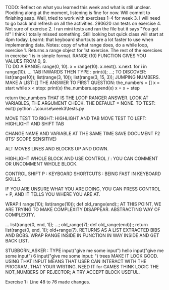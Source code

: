 TODO: Reflect on what you learned this week and what is still unclear.
Plodding along at the moment, listening is fine for now.  Will commit to finishing asap.
Well, tried to work with exercises 1-4 for week 3.  I will need to go back and refresh on all the activities. 
290620 ran tests on exercise 4.  Not sure of exercise 2. I ran mini tests and ran the file but it says "You got it!"  I think I totally missed something.  Still looking but quick class will start at 4pm today.
Learnt: that keyboard shortcuts are a lot faster to use when implementing data. 
Notes: copy of what range does, do a while loop, exercise 1.  Returns a range object for 1st exercise. The rest of the exercises in exercise 1 is in simple format.
RANGE (10) FUNCTION GIVES YOU VALUES FROM 0, 9.  
TO DO A RANGE: range(0, 10). x = range(10). x.next(). x.next. for i in range(10). 
... TAB INWARDS THEN TYPE :  print(i); ...;
TO DISCOVER: list(range(10)); list(range(3, 10)); list(range(3, 15, 3)); JUMPING NUMBERS.
MAKE A LIST: []
THE ANSWER TO FIRST QUESTION: 
the_numbers = []
x = start
while x < stop:
    print(x)
    the_numbers.append(x)
    x = x + step

return the_numbers
THAT IS THE LOOP RANGER ANSWER.
LOOK AT VARIABLES, THE ARGUMENT CHECK. THE DEFAULT = NONE.
TO TEST: 
exit()
python ..\course\week3\tests.py

MOVE TEST TO RIGHT: HIGHLIGHT AND TAB
MOVE TEST TO LEFT: HIGHLIGHT AND SHIFT TAB

CHANGE NAME AND VARIABLE AT THE SAME TIME
SAVE DOCUMENT
F2     (ITS' SCOPE SENSITIVE)

ALT  MOVES LINES AND BLOCKS UP AND DOWN.

HIGHLIGHT WHOLE BLOCK AND USE CONTROL /  :  YOU CAN COMMENT OR UNCOMMENT WHOLE BLOCK.


CONTROL SHIFT P :  KEYBOARD SHORTCUTS  :  BEING FAST IN KEYBOARD SKILLS.


IF YOU ARE UNSURE WHAT YOU ARE DOING, YOU CAN PRESS  CONTROL + P, AND IT TELLS YOU WHERE YOU ARE AT.

WRAP:( 
range(10); list(range(10)); def old_range(end):;  AT THIS POINT, WE ARE TRYING TO MAKE COMPLEXITY DISAPPEAR.  ABSTRACTING WAY OF COMPLEXITY.

...    list(range(0, end, 1)); ...; old_range(7); def old_range(end)):;
    return list(range(0, end, 1));
    old+range(7).
RETURNS AS A LIST EXTRACTED BIBS AND BOBS. WRAP RANGE INSIDE IN FUNCTION IN WAY INSIDE AND GET BACK LIST.

STUBBORN_ASKER  : TYPE
input("give me some input")
hello
input("give me some input")
6
input("give me some input: ")
trees
MAKE IT LOOK GOOD. USING THAT INPUT MEANS THAT USER CAN INTERACT WITH THE PROGRAM, THAT YOUR WRITING.
NEED IT for GAMES
THINK LOGIC
THE NOT_NUMBERS OF REJECTOR; A TRY ACCEPT BLOCK USEFUL.  

Exercise 1 : Line 48 to 76 made changes.  
